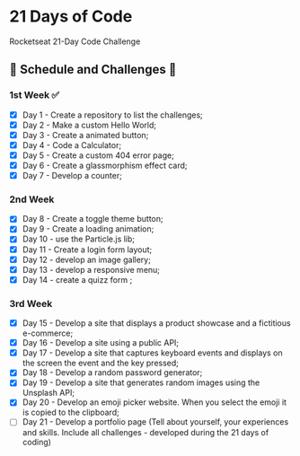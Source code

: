 # 21 Days of Code

Rocketseat 21-Day Code Challenge

## 📆 Schedule and Challenges 🎯
### 1st Week ✅
- [x] Day 1 - Create a repository to list the challenges;
- [x] Day 2 - Make a custom Hello World;
- [x] Day 3 - Create a animated button;
- [x] Day 4 - Code a Calculator;
- [x] Day 5 - Create a custom 404 error page;
- [x] Day 6 - Create a glassmorphism effect card;
- [x] Day 7 - Develop a counter;

### 2nd Week 
- [x] Day 8 - Create a toggle theme button;
- [x] Day 9 - Create a loading animation;
- [x] Day 10 - use the Particle.js lib;
- [x] Day 11 - Create a login form layout;
- [x] Day 12 - develop an image gallery;
- [x] Day 13 - develop a responsive menu;
- [x] Day 14 - create a quizz form ;

### 3rd Week 
- [x] Day 15 - Develop a site that displays a product showcase and a fictitious e-commerce;
- [x] Day 16 - Develop a site using a public API;
- [x] Day 17 - Develop a site that captures keyboard events and displays on the screen the event and the key pressed;
- [x] Day 18 - Develop a random password generator;
- [x] Day 19 - Develop a site that generates random images using the Unsplash API;
- [x] Day 20 - Develop an emoji picker website. When you select the emoji it is copied to the clipboard;
- [ ] Day 21 - Develop a portfolio page (Tell about yourself, your experiences and skills. Include all challenges - developed during the 21 days of coding)